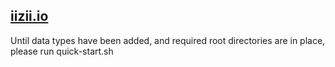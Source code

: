 ## [iizii.io](http://iizii.io)

Until data types have been added, and required root directories are in place, please run quick-start.sh
